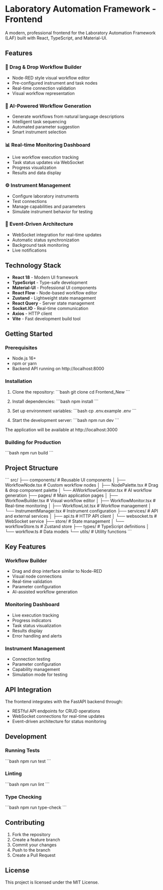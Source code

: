# Laboratory Automation Framework - Frontend

A modern, professional frontend for the Laboratory Automation Framework (LAF) built with React, TypeScript, and Material-UI.

## Features

### 🔬 Drag & Drop Workflow Builder
- Node-RED style visual workflow editor
- Pre-configured instrument and task nodes
- Real-time connection validation
- Visual workflow representation

### 🤖 AI-Powered Workflow Generation
- Generate workflows from natural language descriptions
- Intelligent task sequencing
- Automated parameter suggestion
- Smart instrument selection

### 📊 Real-time Monitoring Dashboard
- Live workflow execution tracking
- Task status updates via WebSocket
- Progress visualization
- Results and data display

### ⚙️ Instrument Management
- Configure laboratory instruments
- Test connections
- Manage capabilities and parameters
- Simulate instrument behavior for testing

### 🔄 Event-Driven Architecture
- WebSocket integration for real-time updates
- Automatic status synchronization
- Background task monitoring
- Live notifications

## Technology Stack

- **React 18** - Modern UI framework
- **TypeScript** - Type-safe development
- **Material-UI** - Professional UI components
- **React Flow** - Node-based workflow editor
- **Zustand** - Lightweight state management
- **React Query** - Server state management
- **Socket.IO** - Real-time communication
- **Axios** - HTTP client
- **Vite** - Fast development build tool

## Getting Started

### Prerequisites
- Node.js 16+ 
- npm or yarn
- Backend API running on http://localhost:8000

### Installation

1. Clone the repository:
\`\`\`bash
git clone <repository-url>
cd Frontend_New
\`\`\`

2. Install dependencies:
\`\`\`bash
npm install
\`\`\`

3. Set up environment variables:
\`\`\`bash
cp .env.example .env
\`\`\`

4. Start the development server:
\`\`\`bash
npm run dev
\`\`\`

The application will be available at http://localhost:3000

### Building for Production

\`\`\`bash
npm run build
\`\`\`

## Project Structure

\`\`\`
src/
├── components/          # Reusable UI components
│   ├── WorkflowNode.tsx    # Custom workflow nodes
│   ├── NodePalette.tsx     # Drag & drop component palette
│   └── AIWorkflowGenerator.tsx # AI workflow generation
├── pages/               # Main application pages
│   ├── WorkflowBuilder.tsx  # Visual workflow editor
│   ├── WorkflowMonitor.tsx  # Real-time monitoring
│   ├── WorkflowList.tsx     # Workflow management
│   └── InstrumentManager.tsx # Instrument configuration
├── services/            # API and external services
│   ├── api.ts              # HTTP API client
│   └── websocket.ts        # WebSocket service
├── store/               # State management
│   └── workflowStore.ts    # Zustand store
├── types/               # TypeScript definitions
│   └── workflow.ts         # Data models
└── utils/               # Utility functions
\`\`\`

## Key Features

### Workflow Builder
- Drag and drop interface similar to Node-RED
- Visual node connections
- Real-time validation
- Parameter configuration
- AI-assisted workflow generation

### Monitoring Dashboard
- Live execution tracking
- Progress indicators
- Task status visualization
- Results display
- Error handling and alerts

### Instrument Management
- Connection testing
- Parameter configuration
- Capability management
- Simulation mode for testing

## API Integration

The frontend integrates with the FastAPI backend through:
- RESTful API endpoints for CRUD operations
- WebSocket connections for real-time updates
- Event-driven architecture for status monitoring

## Development

### Running Tests
\`\`\`bash
npm run test
\`\`\`

### Linting
\`\`\`bash
npm run lint
\`\`\`

### Type Checking
\`\`\`bash
npm run type-check
\`\`\`

## Contributing

1. Fork the repository
2. Create a feature branch
3. Commit your changes
4. Push to the branch
5. Create a Pull Request

## License

This project is licensed under the MIT License.